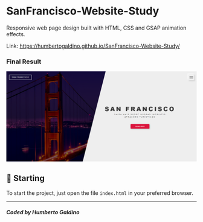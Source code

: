 # SanFrancisco-Website-Study

Responsive web page design built with HTML, CSS and GSAP animation effects.

Link: https://humbertogaldino.github.io/SanFrancisco-Website-Study/

### Final Result
<img src="Images/Final.png" alt="Web Version"/>

## 🚀 Starting

To start the project, just open the file `index.html` in your preferred browser.

---
##### Coded by Humberto Galdino
 
